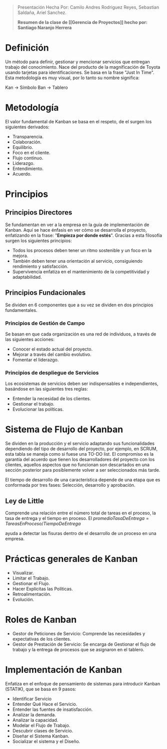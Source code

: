 >Presentación Hecha Por: Camilo Andres Rodriguez Reyes, Sebastian Saldaña, Ariel Sanchez.
>
>**Resumen de la clase de [[Gerencia de Proyectos]] hecho por: Santiago Naranjo Herrera**
# Definición
Un método para definir, gestionar y mencionar servicios que entregan trabajo del conocimiento. Nace del producto de la magnificación de Toyota usando tarjetas para identificaciones. Se basa en la frase "Just In Time". Esta metodología es muy visual, por lo tanto su nombre significa:

Kan -> Símbolo
Ban -> Tablero
# Metodología
El valor fundamental de Kanban se basa en el respeto, de el surgen los siguientes derivados:

- Transparencia.
- Colaboración.
- Equilibrio.
- Foco en el cliente.
- Flujo continuo.
- Liderazgo.
- Entendimiento.
- Acuerdo.
# Principios
## Principios Directores
Se fundamentan en ver a la empresa en la guía de implementación de Kanban. Aquí se hace énfasis en ver cómo se desarrolla el proyecto, enfatizando en la frase: "**Empieza por donde estés**". Gracias a esta filosofía surgen los siguientes principios:

- Todos los procesos deben tener un ritmo sostenible y un foco en la mejora.
- También deben tener una orientación al servicio, consiguiendo rendimiento y satisfacción.
- Supervivencia enfatiza en el mantenimiento de la competitividad y adaptabilidad.
## Principios Fundacionales
Se dividen en 6 componentes que a su vez se dividen en dos principios fundamentales.
### Principios de Gestión de Campo
Se basan en que cada organización es una red de individuos, a través de las siguientes acciones:

- Conocer el estado actual del proyecto.
- Mejorar a través del cambio evolutivo.
- Fomentar el liderazgo.
### Principios de despliegue de Servicios
Los ecosistemas de servicios deben ser indispensables e independientes, basándose en las siguientes tres reglas:

- Entender la necesidad de los clientes.
- Gestionar el trabajo.
- Evolucionar las políticas.

# Sistema de Flujo de Kanban
Se dividen en la producción y el servicio adaptando sus funcionalidades dependiendo del tipo de desarrollo del proyecto, por ejemplo, en SCRUM, esta tabla se maneja como si fuese una TO-DO list. El compromiso es la garantía del acuerdo que tienen los desarrolladores del proyecto con los clientes, aquellos aspectos que no funcionan son descartados en una sección posterior para posiblemente volver a ser seleccionados más tarde.

El tiempo de desarrollo de una característica depende de una etapa que es conformada por tres fases: Selección, desarrollo y aprobación.

## Ley de Little
Comprende una relación entre el número total de tareas en el proceso, la tasa de entrega y el tiempo en proceso. 
El $promedioTasaDeEntrega = TareasEnProceso/ TiempoDeEntrega$ 

ayuda a detectar las fisuras dentro de el desarrollo de un proceso en una empresa.

# Prácticas generales de Kanban
- Visualizar.
- Limitar el Trabajo.
- Gestionar el Flujo.
- Hacer Explícitas las Políticas.
- Retroalimentación.
- Evolución.
# Roles de Kanban
- Gestor de Peticiones de Servicio: Comprende las necesidades y expectativas de los clientes.
- Gestor de Prestación de Servicio: Se encarga de Gestionar el flujo de trabajo y la entrega de procesos que se asignaron en el tablero.
# Implementación de Kanban
Enfatiza en el enfoque de pensamiento de sistemas para introducir Kanban (STATIK), que se basa en 9 pasos:
- Identificar Servicio
- Entender Qué Hace el Servicio.
- Entender las fuentes de insatisfacción.
- Analizar la demanda.
- Analizar la capacidad.
- Modelar el Flujo de Trabajo.
- Descubrir clases de Servicio.
- Diseñar el Sistema Kanban.
- Socializar el sistema y el Diseño.